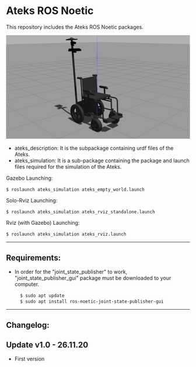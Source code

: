 # Ateks ROS Noetic 
This repository includes the Ateks ROS Noetic packages.

![Image of Ateks](https://github.com/inomuh/ateks/blob/main/ateks.png)

- ateks_description: It is the subpackage containing urdf files of the Ateks.
- ateks_simulation: It is a sub-package containing the package and launch files required for the simulation of the Ateks.

Gazebo Launching:

    $ roslaunch ateks_simulation ateks_empty_world.launch

Solo-Rviz Launching:

    $ roslaunch ateks_simulation ateks_rviz_standalone.launch
    
Rviz (with Gazebo) Launching:

    $ roslaunch ateks_simulation ateks_rviz.launch
    
   
------------------------------------------------------------------------------
Requirements:
-------------
- In order for the "joint_state_publisher" to work, "joint_state_publisher_gui" package must be downloaded to your computer.

        $ sudo apt update
        $ sudo apt install ros-noetic-joint-state-publisher-gui
        
-------------------------------------------------------------------------------
Changelog:
----------
Update v1.0 - 26.11.20
----------------------
- First version
